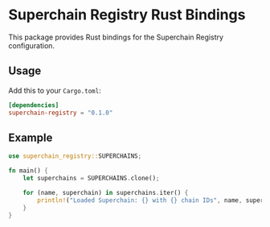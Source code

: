 # Superchain Registry Rust Bindings

This package provides Rust bindings for the Superchain Registry configuration.

## Usage

Add this to your `Cargo.toml`:

```toml
[dependencies]
superchain-registry = "0.1.0"
```

## Example

```rust
use superchain_registry::SUPERCHAINS;

fn main() {
    let superchains = SUPERCHAINS.clone();

    for (name, superchain) in superchains.iter() {
        println!("Loaded Superchain: {} with {} chain IDs", name, superchain.chain_ids.len());
    }
}
```
